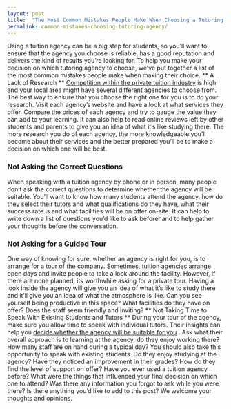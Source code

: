 ```yaml
---
layout: post
title:  "The Most Common Mistakes People Make When Choosing a Tutoring Agency"
permalink: common-mistakes-choosing-tutoring-agency/
---
```

Using a tuition agency can be a big step for students, so you’ll want to
ensure that the agency you choose is reliable, has a good reputation and
delivers the kind of results you’re looking for. To help you make your
decision on which tutoring agency to choose, we’ve put together a list of the
most common mistakes people make when making their choice. ** A Lack of
Research ** [Competition within the private tuition industry](https://tutorcruncher.com/private-tuition-market-in-the-uk-overview/ "Private Tuition Market in the UK: Overview" ) is high and your local area
might have several different agencies to choose from. The best way to ensure
that you choose the right one for you is to do your research. Visit each
agency’s website and have a look at what services they offer. Compare the
prices of each agency and try to gauge the value they can add to your
learning. It can also help to read online reviews left by other students and
parents to give you an idea of what it’s like studying there. The more
research you do of each agency, the more knowledgeable you’ll become about
their services and the better prepared you’ll be to make a decision on which
one will be best. 

### Not Asking the Correct Questions

When speaking with a
tuition agency by phone or in person, many people don’t ask the correct
questions to determine whether the agency will be suitable. You’ll want to
know how many students attend the agency, how do they [select their tutors](https://tutorcruncher.com/how-to-match-students-and-tutors/ "How to Match Students and Tutors" ) and what qualifications do they have, what their
success rate is and what facilities will be on offer on-site. It can help to
write down a list of questions you’d like to ask beforehand to help gather
your thoughts before the conversation. 

### Not Asking for a Guided Tour

One
way of knowing for sure, whether an agency is right for you, is to arrange for
a tour of the company. Sometimes, tuition agencies arrange open days and
invite people to take a look around the facility. However, if there are none
planned, its worthwhile asking for a private tour. Having a look inside the
agency will give you an idea of what it’s like to study there and it’ll give
you an idea of what the atmosphere is like. Can you see yourself being
productive in this space? What facilities do they have on offer? Does the
staff seem friendly and inviting? ** Not Taking Time to Speak With Existing
Students and Tutors ** During your tour of the agency, make sure you allow
time to speak with individual tutors. Their insights can help you [decide
whether the agency will be suitable for you](http://brightyoungthings.co.uk/how-to-choose-a-tuition-agency-for-your-child/ "How to Choose a Tuition Agency For Your Child" ) . Ask what their
overall approach is to learning at the agency, do they enjoy working there?
How many staff are on hand during a typical day? You should also take this
opportunity to speak with existing students. Do they enjoy studying at the
agency? Have they noticed an improvement in their grades? How do they find the
level of support on offer? Have you ever used a tuition agency before? What
were the things that influenced your final decision on which one to attend?
Was there any information you forgot to ask while you were there? Is there
anything you’d like to add to this post? We welcome your thoughts and
opinions.
